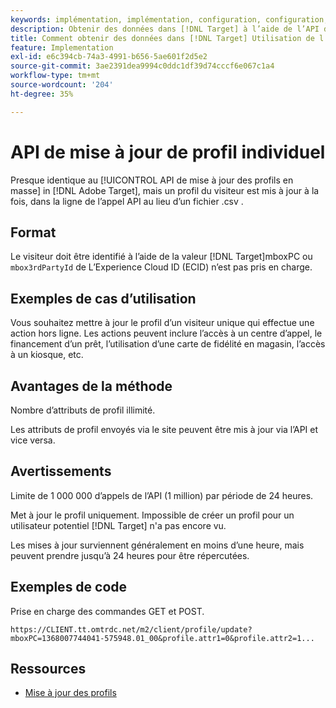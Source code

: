 ```yaml
---
keywords: implémentation, implémentation, configuration, configuration, mise à jour de profil unique
description: Obtenir des données dans [!DNL Target] à l’aide de l’API de mise à jour de profil unique.
title: Comment obtenir des données dans [!DNL Target] Utilisation de l’API de mise à jour de profil unique ?
feature: Implementation
exl-id: e6c394cb-74a3-4991-b656-5ae601f2d5e2
source-git-commit: 3ae2391dea9994c0ddc1df39d74cccf6e067c1a4
workflow-type: tm+mt
source-wordcount: '204'
ht-degree: 35%

---
```


# API de mise à jour de profil individuel

Presque identique au [!UICONTROL API de mise à jour des profils en masse] in [!DNL Adobe Target], mais un profil du visiteur est mis à jour à la fois, dans la ligne de l’appel API au lieu d’un fichier .csv .

## Format

Le visiteur doit être identifié à l’aide de la valeur [!DNL Target]mboxPC ou `mbox3rdPartyId` de L’Experience Cloud ID (ECID) n’est pas pris en charge.

## Exemples de cas d’utilisation

Vous souhaitez mettre à jour le profil d’un visiteur unique qui effectue une action hors ligne. Les actions peuvent inclure l’accès à un centre d’appel, le financement d’un prêt, l’utilisation d’une carte de fidélité en magasin, l’accès à un kiosque, etc.

## Avantages de la méthode

Nombre d’attributs de profil illimité.

Les attributs de profil envoyés via le site peuvent être mis à jour via l’API et vice versa.

## Avertissements

Limite de 1 000 000 d’appels de l’API (1 million) par période de 24 heures.

Met à jour le profil uniquement. Impossible de créer un profil pour un utilisateur potentiel [!DNL Target] n&#39;a pas encore vu.

Les mises à jour surviennent généralement en moins d’une heure, mais peuvent prendre jusqu’à 24 heures pour être répercutées.

## Exemples de code

Prise en charge des commandes GET et POST.

```
https://CLIENT.tt.omtrdc.net/m2/client/profile/update?mboxPC=1368007744041-575948.01_00&profile.attr1=0&profile.attr2=1...
```

## Ressources

* [Mise à jour des profils](https://developers.adobetarget.com/api/#updating-profiles)
